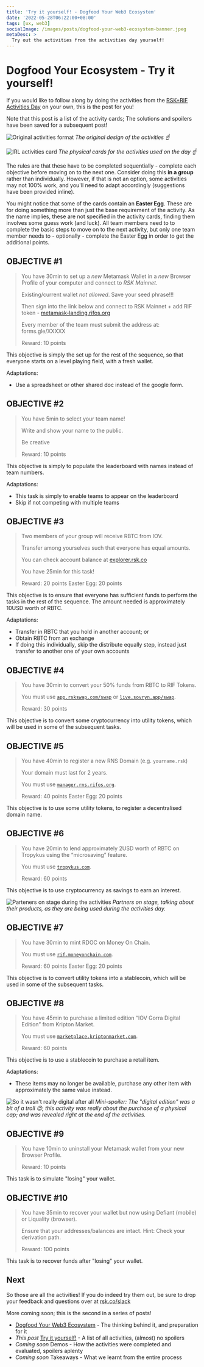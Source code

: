 ```yaml
---
title: 'Try it yourself! - Dogfood Your Web3 Ecosystem'
date: '2022-05-28T06:22:00+08:00'
tags: [ux, web3]
socialImage: /images/posts/dogfood-your-web3-ecosystem-banner.jpeg
metaDesc: >
  Try out the activities from the activities day yourself!
---
```


# Dogfood Your Ecosystem - Try it yourself!

If you would like to follow along by doing the activities from the
[RSK+RIF Activities Day](/2022/dogfood-your-web3-ecosystem/)
on your own, this is the post for you!

Note that this post is a list of the activity cards;
The solutions and spoilers have been saved for a subsequent post!

![Original activities format](/images/posts/dogfood-your-web3-ecosystem--planning-objective-card.png)
*The original design of the activities ☝️*

![IRL activities card](/images/posts/dogfood-your-web3-ecosystem--irl-objective-card.png)
*The physical cards for the activities used on the day ☝️*

The rules are that these have to be completed sequentially -
complete each objective before moving on to the next one.
Consider doing this **in a group** rather than individually.
However, if that is not an option, some activities may not 100% work,
and you'll need to adapt accordingly (suggestions have been provided inline).

You might notice that some of the cards contain an **Easter Egg**.
These are for doing something more than just the base requirement of the activity.
As the name implies, these are not specified in the activity cards,
finding them involves some guess work (and luck).
All team members need to to complete the basic steps to move on to the next activity,
but only one team member needs to - optionally - complete the Easter Egg
in order to get the additional points.

## OBJECTIVE #1

> You have 30min to set up a *new* Metamask Wallet in a *new* Browser Profile of your computer and connect to *RSK Mainnet*.
>
> Existing/current wallet *not allowed*. Save your seed phrase!!!
>
> Then sign into the link below and connect to RSK Mainnet + add RIF token - [metamask-landing.rifos.org](http://metamask-landing.rifos.org)
>
> Every member of the team must submit the address at: forms.gle/XXXXX
>
> Reward: 10 points

This objective is simply the set up for the rest of the sequence,
so that everyone starts on a level playing field, with a fresh wallet.

Adaptations:

- Use a spreadsheet or other shared doc instead of the google form.

## OBJECTIVE #2

> You have 5min to select your team name!
>
> Write and show your name to the public.
>
> Be creative
>
> Reward: 10 points

This objective is simply to populate the leaderboard with names instead of team numbers.

Adaptations:

- This task is simply to enable teams to appear on the leaderboard
- Skip if not competing with multiple teams

## OBJECTIVE #3

> Two members of your group will receive RBTC from IOV.
>
> Transfer among yourselves such that everyone has equal amounts.
>
> You can check account balance at [explorer.rsk.co](https://explorer.rsk.co/)
>
> You have 25min for this task!
>
> Reward: 20 points
> Easter Egg: 20 points

This objective is to ensure that everyone has sufficient funds to perform the tasks in the rest of the sequence.
The amount needed is approximately 10USD worth of RBTC.

Adaptations:

- Transfer in RBTC that you hold in another account; or
- Obtain RBTC from an exchange
- If doing this individually, skip the distribute equally step, instead just transfer to another one of your own accounts

## OBJECTIVE #4

> You have 30min to convert your 50% funds from RBTC to RIF Tokens.
>
> You must use [`app.rskswap.com/swap`](https://app.rskswap.com/swap) or
> [`live.sovryn.app/swap`](https://live.sovryn.app/swap).
>
> Reward: 30 points

This objective is to convert some cryptocurrency into utility tokens,
which will be used in some of the subsequent tasks.

## OBJECTIVE #5

> You have 40min to register a new RNS Domain (e.g. `yourname.rsk`)
>
> Your domain must last for 2 years.
>
> You must use [`manager.rns.rifos.org`](https://manager.rns.rifos.org/).
>
> Reward: 40 points
> Easter Egg: 20 points

This objective is to use some utility tokens,
to register a decentralised domain name.

## OBJECTIVE #6

> You have 20min to lend approximately 2USD worth of RBTC on Tropykus using the “microsaving” feature.
>
> You must use [`tropykus.com`](https://tropykus.com/).
>
> Reward: 60 points

This objective is to use cryptocurrency as savings to earn an interest.

![Parteners on stage during the activities](/images/posts/dogfood-your-web3-ecosystem--partner-talks.png)
*Partners on stage, talking about their products, as they are being used during the activities day.*

## OBJECTIVE #7

> You have 30min to mint RDOC on Money On Chain.
>
> You must use [`rif.moneyonchain.com`](https://rif.moneyonchain.com/).
>
> Reward: 60 points
> Easter Egg: 20 points

This objective is to convert utility tokens into a stablecoin,
which will be used in some of the subsequent tasks.

## OBJECTIVE #8

> You have 45min to purchase a limited edition “IOV Gorra Digital Edition” from Kripton Market.
>
> You must use [`marketplace.kriptonmarket.com`](https://marketplace.kriptonmarket.com/).
>
> Reward: 60 points

This objective is to use a stablecoin to purchase a retail item.

Adaptations:

- These items may no longer be available, purchase any other item with approximately the same value instead.

![So it wasn't really digital after all](/images/posts/dogfood-your-web3-ecosystem--irl-purchase.png)
*Mini-spoiler: The "digital edition" was a bit of a troll 😉,
this activity was really about the purchase of a physical cap;
and was revealed right at the end of the activities.*

## OBJECTIVE #9

> You have 10min to uninstall your Metamask wallet from your new Browser Profile.
>
> Reward: 10 points

This task is to simulate "losing" your wallet.

## OBJECTIVE #10

> You have 35min to recover your wallet but now using Defiant (mobile) or Liquality (browser).
>
> Ensure that your addresses/balances are intact. Hint: Check your derivation path.
>
> Reward: 100 points

This task is to recover funds after "losing" your wallet.

## Next

So those are all the activities! If you do indeed try them out, be sure to drop your feedback and questions over at [rsk.co/slack](https://rsk.co/slack)

More coming soon; this is the second in a series of posts!

- [Dogfood Your Web3 Ecosystem](/2022/dogfood-your-web3-ecosystem/) - The thinking behind it, and preparation for it
- *This post* [Try it yourself!](/2022/dogfood-your-web3-ecosystem-diy/) - A list of all activities, (almost) no spoilers
- *Coming soon* Demos - How the activities were completed and evaluated, spoilers aplenty
- *Coming soon* Takeaways - What we learnt from the entire process
